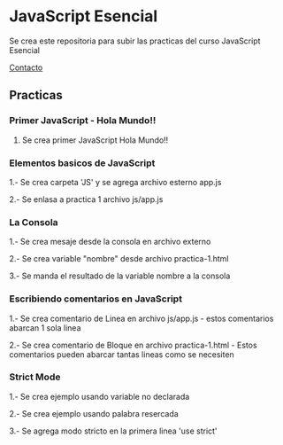 # JavaScript Esencial

Se crea este repositoria para subir las practicas del curso JavaScript Esencial

[Contacto](https://www.facebook.com/yeco13)

## Practicas

### Primer JavaScript - Hola Mundo!!

1. Se crea primer JavaScript Hola Mundo!!

### Elementos basicos de JavaScript

1.- Se crea carpeta 'JS' y se agrega archivo esterno app.js

2.- Se enlasa a practica 1 archivo js/app.js

### La Consola

1.- Se crea mesaje desde la consola en archivo externo

2.- Se crea variable "nombre" desde archivo practica-1.html

3.- Se manda el resultado de la variable nombre a la consola

### Escribiendo comentarios en JavaScript

1.- Se crea comentario de Linea en archivo js/app.js - estos comentarios abarcan 1 sola linea

2.- Se crea comentario de Bloque en archivo practica-1.html - Estos comentarios pueden abarcar tantas lineas como se necesiten

### Strict Mode

1.- Se crea ejemplo usando variable no declarada

2.- Se crea ejemplo usando palabra resercada

3.- Se agrega modo stricto en la primera linea 'use strict'